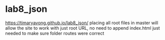 # lab8_json
https://timaryavong.github.io/lab8_json/
placing all root files in master will allow the site to work with just root URL, no need to append index.html
just needed to make sure folder routes were correct
